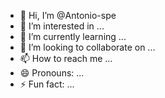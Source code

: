 - 👋 Hi, I’m @Antonio-spe
- 👀 I’m interested in ...
- 🌱 I’m currently learning ...
- 💞️ I’m looking to collaborate on ...
- 📫 How to reach me ...
- 😄 Pronouns: ...
- ⚡ Fun fact: ...

<!---
Antonio-spe/Antonio-spe is a ✨ special ✨ repository because its `README.md` (this file) appears on your GitHub profile.
You can click the Preview link to take a look at your changes.
--->
